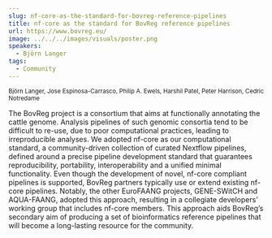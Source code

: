 ```yaml
---
slug: nf-core-as-the-standard-for-bovreg-reference-pipelines
title: nf-core as the standard for BovReg reference pipelines
url: https://www.bovreg.eu/
image: ../../../images/visuals/poster.png
speakers:
  - Björn Langer
tags:
  - Community
---
```

<div className="mb-8">
  <small className="typo-small">
    Björn Langer, Jose Espinosa-Carrasco, Philip A. Ewels, Harshil Patel, Peter Harrison, Cedric Notredame
  </small>
</div>

The BovReg project is a consortium that aims at functionally annotating the cattle genome. Analysis pipelines of such genomic consortia tend to be difficult to re-use, due to poor computational practices, leading to irreproducible analyses. We adopted nf-core as our computational standard, a community-driven collection of curated Nextflow pipelines, defined around a precise pipeline development standard that guarantees reproducibility, portability, interoperability and a unified minimal functionality. Even though the development of novel, nf-core compliant pipelines is supported, BovReg partners typically use or extend existing nf-core pipelines. Notably, the other EuroFAANG projects, GENE-SWitCH and AQUA-FAANG, adopted this approach, resulting in a collegiate developers’ working group that includes nf-core members. This approach aids BovReg’s secondary aim of producing a set of bioinformatics reference pipelines that will become a long-lasting resource for the community.
